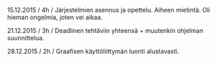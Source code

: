 15.12.2015 / 4h / Järjestelmien asennus ja opettelu. Aiheen mietintä. Oli hieman ongelmia, joten vei aikaa.

21.12.2015 / 3h / Deadlinen tehtäviin yhteensä + muutenkin ohjelman suunnittelua.

28.12.2015 / 2h / Graafisen käyttöliittymän luonti alustavasti.
